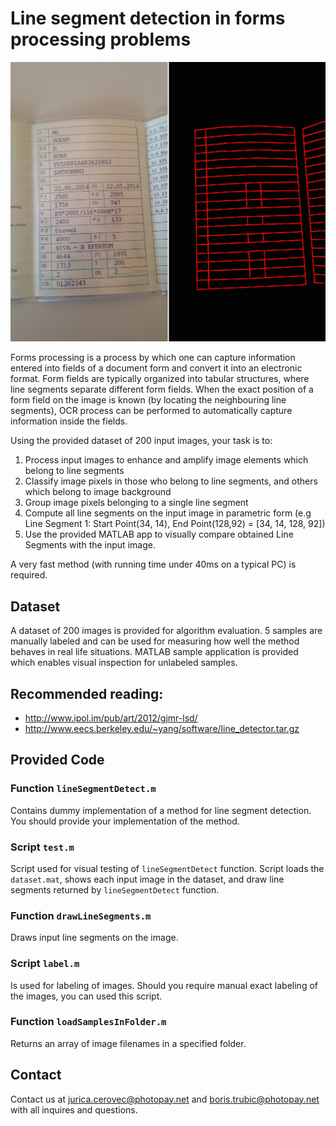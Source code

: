 # Line segment detection in forms processing problems

<img src="sample_combined.jpg" alt="Drawing" style="width: 600px;"/>

Forms processing is a process by which one can capture information entered into fields of a document form and convert it into an electronic format. Form fields are typically organized into tabular structures, where line segments separate different form fields. When the exact position of a form field on the image is known (by locating the neighbouring line segments), OCR process can be performed to automatically capture information inside the fields. 

Using the provided dataset of 200 input images, your task is to:

1. Process input images to enhance and amplify image elements which belong to line segments
2. Classify image pixels in those who belong to line segments, and others which belong to image background
3. Group image pixels belonging to a single line segment
4. Compute all line segments on the input image in parametric form 
   (e.g Line Segment 1: Start Point(34, 14), End Point(128,92) = [34, 14, 128, 92])
5. Use the provided MATLAB app to visually compare obtained Line Segments with the input image.

A very fast method (with running time under 40ms on a typical PC) is required.

## Dataset

A dataset of 200 images is provided for algorithm evaluation. 5 samples are manually labeled and can be used for measuring how well the method behaves in real life situations. MATLAB sample application is provided which enables visual inspection for unlabeled samples.

## Recommended reading:

- http://www.ipol.im/pub/art/2012/gjmr-lsd/
- http://www.eecs.berkeley.edu/~yang/software/line_detector.tar.gz

## Provided Code

### Function `lineSegmentDetect.m`

Contains dummy implementation of a method for line segment detection. You should provide your implementation of the method.

### Script `test.m`

Script used for visual testing of `lineSegmentDetect` function. Script loads the `dataset.mat`, shows each input image in the dataset, and draw line segments returned by `lineSegmentDetect` function.

### Function `drawLineSegments.m`

Draws input line segments on the image.

### Script `label.m`

Is used for labeling of images. Should you require manual exact labeling of the images, you can used this script.

### Function `loadSamplesInFolder.m`

Returns an array of image filenames in a specified folder.

## Contact

Contact us at <jurica.cerovec@photopay.net> and <boris.trubic@photopay.net> with all inquires and questions.